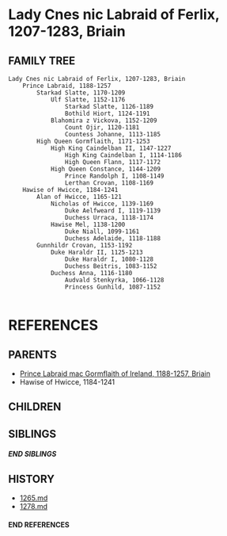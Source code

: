 # Lady Cnes nic Labraid of Ferlix, 1207-1283, Briain

## FAMILY TREE 
```
Lady Cnes nic Labraid of Ferlix, 1207-1283, Briain
    Prince Labraid, 1188-1257
        Starkad Slatte, 1170-1209
            Ulf Slatte, 1152-1176
                Starkad Slatte, 1126-1189            
                Bothild Hiort, 1124-1191
            Blahomira z Vickova, 1152-1209
                Count Ojir, 1120-1181
                Countess Johanne, 1113-1185
        High Queen Gormflaith, 1171-1253
            High King Caindelban II, 1147-1227
                High King Caindelban I, 1114-1186
                High Queen Flann, 1117-1172
            High Queen Constance, 1144-1209
                Prince Randolph I, 1108-1149
                Lerthan Crovan, 1108-1169
    Hawise of Hwicce, 1184-1241
        Alan of Hwicce, 1165-121
            Nicholas of Hwicce, 1139-1169
                Duke Aelfweard I, 1119-1139
                Duchess Urraca, 1118-1174
            Hawise Mel, 1138-1200
                Duke Niall, 1099-1161
                Duchess Adelaide, 1118-1188
        Gunnhildr Crovan, 1153-1192
            Duke Haraldr II, 1125-1213
                Duke Haraldr I, 1080-1128
                Duchess Beitris, 1083-1152
            Duchess Anna, 1116-1180
                Audvald Stenkyrka, 1066-1128
                Princess Gunhild, 1087-1152
         
```


# REFERENCES

## PARENTS 
* [Prince Labraid mac Gormflaith of Ireland, 1188-1257, Briain](p/labraid_mac_gormflaith_1188.md)
* Hawise of Hwicce, 1184-1241

## CHILDREN 

## SIBLINGS

##### END SIBLINGS  
## HISTORY
* [1265.md](../h/1265.md)
* [1278.md](../h/1278.md)

#### END REFERENCES
